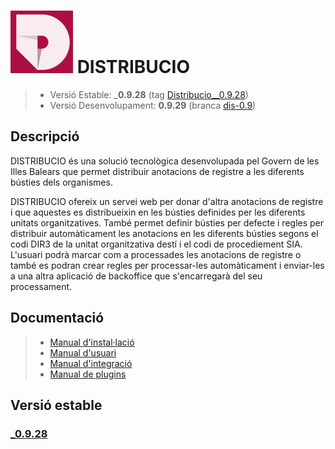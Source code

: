 # ![Logo distribucio](https://github.com/GovernIB/distribucio/raw/master/assets/logo.png) DISTRIBUCIO

> - Versió Estable: ___0.9.28__ (tag [Distribucio__0.9.28](https://github.com/GovernIB/distribucio/tree/Distribucio__0.9.28))
> - Versió Desenvolupament: __0.9.29__ (branca [dis-0.9](https://github.com/GovernIB/distribucio/tree/dis-0.9))

## <a name="desc"></a> Descripció

DISTRIBUCIO és una solució tecnològica desenvolupada pel Govern de les Illes Balears que permet distribuir anotacions de registre a les diferents bústies dels organismes.

DISTRIBUCIO ofereix un servei web per donar d'altra anotacions de registre i que aquestes es distribueixin en les bústies definides per les diferents unitats organitzatives. També permet definir bústies per defecte i regles per distribuir automàticament les anotacions en les diferents bústies segons el codi DIR3 de la unitat organitzativa destí i el codi de procediement SIA. L'usuari podrà marcar com a processades les anotacions de registre o també es podran crear regles per processar-les automàticament i enviar-les a una altra aplicació de backoffice que s'encarregarà del seu processament.

## <a name="docs"></a> Documentació


>- [Manual d'instal·lació](https://github.com/GovernIB/distribucio/blob/Distribucio__0.9.28/doc/pdf/00_Distribucio_Manual_instalacio.pdf)
>- [Manual d'usuari](https://github.com/GovernIB/distribucio/blob/Distribucio__0.9.28/doc/pdf/02_Distribucio_Manual_Usuari.pdf)
>- [Manual d'integració](https://github.com/GovernIB/distribucio/blob/Distribucio__0.9.28/doc/pdf/03_Distribucio_Manual_Integraci%C3%B3.pdf)
>- [Manual de plugins](https://github.com/GovernIB/distribucio/blob/Distribucio__0.9.28/doc/pdf/04_Distribucio_Manual_Plugins.pdf)


## <a name="v_estable"></a> Versió estable
### [_0.9.28](https://github.com/GovernIB/distribucio/releases/tag/Distribucio__0.9.28)
